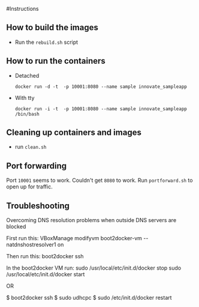 
#Instructions

## How to build the images

* Run the `rebuild.sh` script

## How to run the containers

* Detached 

	`docker run -d -t  -p 10001:8080 --name sample innovate_sampleapp`


* With tty

	`docker run -i -t  -p 10001:8080 --name sample innovate_sampleapp /bin/bash`


## Cleaning up containers and images

* run `clean.sh`

## Port forwarding

Port `10001` seems to work. Couldn't get `8080` to work. Run `portforward.sh` to open up for traffic.







## Troubleshooting

Overcoming DNS resolution problems when outside DNS servers are blocked

First run this:
VBoxManage modifyvm boot2docker-vm --natdnshostresolver1 on


Then run this:
boot2docker ssh

In the boot2docker VM run:
sudo /usr/local/etc/init.d/docker stop
sudo /usr/local/etc/init.d/docker start


OR


$ boot2docker ssh
$ sudo udhcpc
$ sudo /etc/init.d/docker restart
